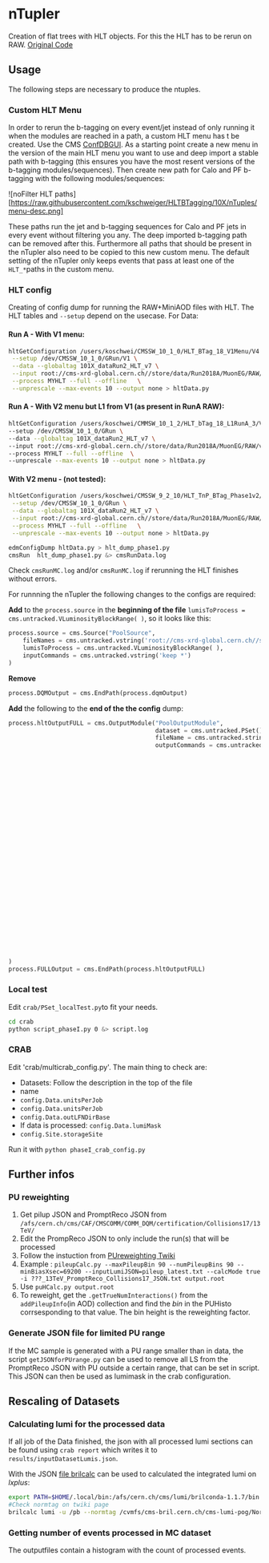 # nTupler
Creation of flat trees with HLT objects. For this the HLT has to be rerun on RAW. [Original Code](https://github.com/silviodonato/usercode/tree/NtuplerFromHLT2017_V8)

## Usage
The following steps are necessary to produce the ntuples.

### Custom HLT Menu
In order to rerun the b-tagging on every event/jet instead of only running it when the modules are reached in a path, a custom HLT menu has t be created. Use the CMS [ConfDBGUI](https://twiki.cern.ch/twiki/bin/viewauth/CMS/EvfConfDBGUI). As a starting point create a new menu in the version of the main HLT menu you want to use and deep import a stable path with b-tagging (this ensures you have the most resent versions of the b-tagging modules/sequences). Then create new path for Calo and PF b-tagging with the following modules/sequences:

![noFilter HLT paths][https://raw.githubusercontent.com/kschweiger/HLTBTagging/10X/nTuples/menu-desc.png]

These paths run the jet and b-tagging sequences for Calo and PF jets in every event without filtering you any. The deep imported b-tagging path can be removed after this. Furthermore all paths that should be present in the nTupler also need to be copied to this new custom menu. The default setting of the nTupler only keeps events that pass at least one of the `HLT_*`paths in the custom menu.

### HLT config
Creating of config dump for running the RAW+MiniAOD files with HLT. The HLT tables and `--setup` depend on the usecase.
For Data:

#### Run A - With V1 menu:
```bash
hltGetConfiguration /users/koschwei/CMSSW_10_1_0/HLT_BTag_18_V1Menu/V4 \
 --setup /dev/CMSSW_10_1_0/GRun/V1 \
 --data --globaltag 101X_dataRun2_HLT_v7 \
 --input root://cms-xrd-global.cern.ch//store/data/Run2018A/MuonEG/RAW/v1/000/315/506/00000/08090981-324D-E811-A7B1-02163E017FF8.root  \
 --process MYHLT --full --offline   \
 --unprescale --max-events 10 --output none > hltData.py
```

#### Run A - With V2 menu but L1 from V1 (as present in RunA RAW):
```bash
hltGetConfiguration /users/koschwei/CMMSW_10_1_2/HLT_bTag_18_L1RunA_3/V4  \
--setup /dev/CMSSW_10_1_0/GRun \
--data --globaltag 101X_dataRun2_HLT_v7 \
--input root://cms-xrd-global.cern.ch//store/data/Run2018A/MuonEG/RAW/v1/000/315/506/00000/08090981-324D-E811-A7B1-02163E017FF8.root \
--process MYHLT --full --offline  \
--unprescale --max-events 10 --output none > hltData.py
```


#### With V2 menu - (not tested):
```bash
hltGetConfiguration /users/koschwei/CMSSW_9_2_10/HLT_TnP_BTag_Phase1v2/V2 \
 --setup /dev/CMSSW_10_1_0/GRun \
 --data --globaltag 101X_dataRun2_HLT_v7 \
 --input root://cms-xrd-global.cern.ch//store/data/Run2018A/MuonEG/RAW/v1/000/315/506/00000/08090981-324D-E811-A7B1-02163E017FF8.root  \
 --process MYHLT --full --offline   \
 --unprescale --max-events 10 --output none > hltData.py
```

```bash
edmConfigDump hltData.py > hlt_dump_phase1.py
cmsRun  hlt_dump_phase1.py &> cmsRunData.log
```

Check `cmsRunMC.log` and/or `cmsRunMC.log` if rerunning the HLT finishes without errors.

For runnning the nTupler the following changes to the configs are required:

__Add__ to the `process.source` in the __beginning of the file__ `lumisToProcess = cms.untracked.VLuminosityBlockRange( )`, so it looks like this:
```python
process.source = cms.Source("PoolSource",
    fileNames = cms.untracked.vstring('root://cms-xrd-global.cern.ch//store/data/Run2017C/MuonEG/RAW/v1/000/299/368/00000/00E9C4F1-E76B-E711-8952-02163E01A27B.root'),
    lumisToProcess = cms.untracked.VLuminosityBlockRange( ),
    inputCommands = cms.untracked.vstring('keep *')
)
```

__Remove__
```python
process.DQMOutput = cms.EndPath(process.dqmOutput)
```


__Add__ the following to the __end of the the config__ dump:
```python
process.hltOutputFULL = cms.OutputModule("PoolOutputModule",
                                         dataset = cms.untracked.PSet(),
                                         fileName = cms.untracked.string('./cmsswPreProcessing.root'),
                                         outputCommands = cms.untracked.vstring('drop *',
                                                                                'keep *Egamma*_*_*_*',
                                                                                'keep bool*ValueMap*_*Electron*_*_*',
                                                                                'keep l1t*_*_*_*',
                                                                                'keep *_*Ht*_*_*',
                                                                                'keep *Jet*_*_*_*',
                                                                                'keep *Electron*_*_*_*',
                                                                                'keep *Muon*_*_*_*',
                                                                                'keep *Track*_*_*_*',
                                                                                'drop *Track*_hlt*_*_*',
                                                                                'drop SimTracks_*_*_*',
                                                                                'keep *SuperCluster*_*_*_*',
                                                                                'keep *MET*_*_*_*',
                                                                                'keep *Vertex*_*_*_*',
                                                                                #######
                                                                                'keep *_genParticles_*_*',#AOD
                                                                                'keep *_prunedGenParticles_*_*',#MINIAOD
                                                                                #######
                                                                                'keep *genParticles_*_*_*',
                                                                                'keep *Trigger*_*_*_*',
                                                                                'keep recoJetedmRefToBaseProdTofloatsAssociationVector_*_*_*',
                                                                                #######
                                                                                'keep *_addPileupInfo_*_*', #AOD
                                                                                'keep *_slimmedAddPileupInfo_*_*',#MINIAOD
                                                                                #######
                                                                                'drop *_*Digis*_*_*',
                                                                                'drop triggerTriggerEvent_*_*_*',
                                                                                'keep *_hltGtStage2Digis_*_*',
                                                                                'keep *_generator_*_*')
)
process.FULLOutput = cms.EndPath(process.hltOutputFULL)
```

### Local test
Edit `crab/PSet_localTest.py`to fit your needs.
```bash
cd crab
python script_phaseI.py 0 &> script.log
```

### CRAB
Edit 'crab/multicrab_config.py'. The main thing to check are:
* Datasets: Follow the description in the top of the file
* name
* `config.Data.unitsPerJob`
* `config.Data.unitsPerJob`
* `config.Data.outLFNDirBase`
* If data is processed: `config.Data.lumiMask`
* `config.Site.storageSite`

Run it with `python phaseI_crab_config.py`


## Further infos

### PU reweighting
1. Get pilup JSON and PromptReco JSON from `/afs/cern.ch/cms/CAF/CMSCOMM/COMM_DQM/certification/Collisions17/13TeV/`
2. Edit the PrompReco JSON to only include the run(s) that will be processed 
3. Follow the instuction from [PUreweighting Twiki](https://twiki.cern.ch/twiki/bin/viewauth/CMS/PileupJSONFileforData)
4. Example : `pileupCalc.py --maxPileupBin 90 --numPileupBins 90 --minBiasXsec=69200 --inputLumiJSON=pileup_latest.txt --calcMode true -i ???_13TeV_PromptReco_Collisions17_JSON.txt output.root`
5. Use `puHCalc.py output.root`
6. To reweight, get the  `.getTrueNumInteractions()` from the `addPileupInfo`(in AOD) collection and find the *bin* in the PUHisto corrsesponding to that value. The bin height is the reweighting factor.

### Generate JSON file for limited PU range
If the MC sample is generated with a PU range smaller than in data, the script `getJSONforPUrange.py` can be used to remove all LS from the PromptReco JSON with PU outside a certain range, that can be set in script. This JSON can then be used as lumimask in the crab configuration.

## Rescaling of Datasets
### Calculating lumi for the processed data
If all job of the Data finished, the json with all processed lumi sections can be found using `crab report` which writes it to `results/inputDatasetLumis.json`.

With the JSON [file brilcalc](https://twiki.cern.ch/twiki/bin/view/CMS/TWikiLUM#CurRec) can be used to calculated the integrated lumi on *lxplus*:
```bash
export PATH=$HOME/.local/bin:/afs/cern.ch/cms/lumi/brilconda-1.1.7/bin:$PATH
#Check normtag on twiki page
brilcalc lumi -u /pb --normtag /cvmfs/cms-bril.cern.ch/cms-lumi-pog/Normtags/normtag_BRIL.json -i pocessedLS.json 
```

### Getting number of events processed in MC dataset
The outputfiles contain a histogram with the count of processed events. 



